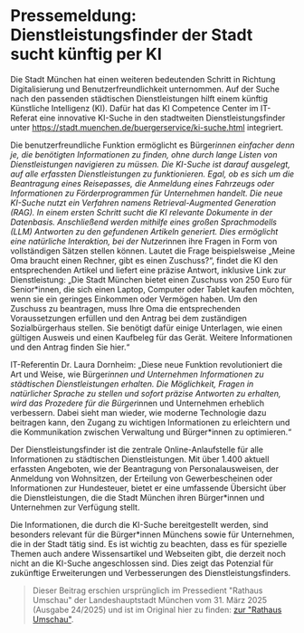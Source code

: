 # Pressemeldung: Dienstleistungsfinder der Stadt sucht künftig per KI

Die Stadt München hat einen weiteren bedeutenden Schritt in Richtung Digitalisierung und Benutzerfreundlichkeit unternommen. Auf der Suche nach den passenden städtischen Dienstleistungen hilft einem künftig Künstliche Intelligenz (KI). Dafür hat das KI Competence Center im IT-Referat eine innovative KI-Suche in den stadtweiten Dienstleistungsfinder unter https://stadt.muenchen.de/buergerservice/ki-suche.html integriert.

Die benutzerfreundliche Funktion ermöglicht es Bürger*innen einfacher denn je, die benötigten Informationen zu finden, ohne durch lange Listen von Dienstleistungen navigieren zu müssen. Die KI-Suche ist darauf ausgelegt, auf alle erfassten Dienstleistungen zu funktionieren. Egal, ob es sich um die Beantragung eines Reisepasses, die Anmeldung eines Fahrzeugs oder Informationen zu Förderprogrammen für Unternehmen handelt. Die neue KI-Suche nutzt ein Verfahren namens Retrieval-Augmented Generation (RAG). In einem ersten Schritt sucht die KI relevante Dokumente in der Datenbasis. Anschließend werden mithilfe eines großen Sprachmodells (LLM) Antworten zu den gefundenen Artikeln generiert. Dies ermöglicht eine natürliche Interaktion, bei der Nutzer*innen ihre Fragen in Form von vollständigen Sätzen stellen können. Lautet die Frage beispielsweise „Meine Oma braucht einen Rechner, gibt es einen Zuschuss?“, findet die KI den entsprechenden Artikel und liefert eine präzise Antwort, inklusive Link zur Dienstleistung: „Die Stadt München bietet einen Zuschuss von 250 Euro für Senior\*innen, die sich einen Laptop, Computer oder Tablet kaufen möchten, wenn sie ein geringes Einkommen oder Vermögen haben. Um den Zuschuss zu beantragen, muss Ihre Oma die entsprechenden Voraussetzungen erfüllen und den Antrag bei dem zuständigen Sozialbürgerhaus stellen. Sie benötigt dafür einige Unterlagen, wie einen gültigen Ausweis und einen Kaufbeleg für das Gerät. Weitere Informationen und den Antrag finden Sie hier.“

IT-Referentin Dr. Laura Dornheim: „Diese neue Funktion revolutioniert die Art und Weise, wie Bürger*innen und Unternehmen Informationen zu städtischen Dienstleistungen erhalten. Die Möglichkeit, Fragen in natürlicher Sprache zu stellen und sofort präzise Antworten zu erhalten, wird das Prozedere für die Bürger*innen und Unternehmen erheblich verbessern. Dabei sieht man wieder, wie moderne Technologie dazu beitragen kann, den Zugang zu wichtigen Informationen zu erleichtern und die Kommunikation zwischen Verwaltung und Bürger\*innen zu optimieren.“

Der Dienstleistungsfinder ist die zentrale Online-Anlaufstelle für alle Informationen zu städtischen Dienstleistungen. Mit über 1.400 aktuell erfassten Angeboten, wie der Beantragung von Personalausweisen, der Anmeldung von Wohnsitzen, der Erteilung von Gewerbescheinen oder Informationen zur Hundesteuer, bietet er eine umfassende Übersicht über die Dienstleistungen, die die Stadt München ihren Bürger\*innen und Unternehmen zur Verfügung stellt.

Die Informationen, die durch die KI-Suche bereitgestellt werden, sind besonders relevant für die Bürger\*innen Münchens sowie für Unternehmen, die in der Stadt tätig sind. Es ist wichtig zu beachten, dass es für spezielle Themen auch andere Wissensartikel und Webseiten gibt, die derzeit noch nicht an die KI-Suche angeschlossen sind. Dies zeigt das Potenzial für zukünftige Erweiterungen und Verbesserungen des Dienstleistungsfinders.

> Dieser Beitrag erschien ursprünglich im Pressedient "Rathaus Umschau" der Landeshauptstadt München vom 31. März 2025 (Ausgabe 24/2025) und ist im Original hier zu finden: [zur "Rathaus Umschau"](https://ru.muenchen.de/2025/62/Dienstleistungsfinder-der-Stadt-sucht-kuenftig-per-KI-117669).
